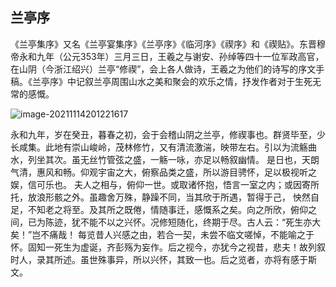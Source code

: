 ## 兰亭序

《兰亭集序》又名《兰亭宴集序》《兰亭序》《临河序》《禊序》和《禊贴》。东晋穆帝永和九年（公元353年）三月三日，王羲之与谢安、孙绰等四十一位军政高官，在山阴（今浙江绍兴）兰亭“修禊”，会上各人做诗，王羲之为他们的诗写的序文手稿。《兰亭序》中记叙兰亭周围山水之美和聚会的欢乐之情，抒发作者对于生死无常的感慨。

![image-20211114201221617](image/image-20211114201221617.png)

永和九年，岁在癸丑，暮春之初，会于会稽山阴之兰亭，修禊事也。群贤毕至，少长咸集。此地有崇山峻岭，茂林修竹，又有清流激湍，映带左右。引以为流觞曲水，列坐其次。虽无丝竹管弦之盛，一觞一咏，亦足以畅叙幽情。
是日也，天朗气清，惠风和畅。仰观宇宙之大，俯察品类之盛，所以游目骋怀，足以极视听之娱，信可乐也。
夫人之相与，俯仰一世。或取诸怀抱，悟言一室之内；或因寄所托，放浪形骸之外。虽趣舍万殊，静躁不同，当其欣于所遇，暂得于己， 怏然自足，不知老之将至。及其所之既倦，情随事迁，感慨系之矣。向之所欣，俯仰之间，已为陈迹，犹不能不以之兴怀。况修短随化，终期于尽。古人云：“死生亦大矣！”岂不痛哉！
每览昔人兴感之由，若合一契，未尝不临文嗟悼，不能喻之于怀。固知一死生为虚诞，齐彭殇为妄作。后之视今，亦犹今之视昔，悲夫！故列叙时人，录其所述。虽世殊事异，所以兴怀，其致一也。后之览者，亦将有感于斯文。